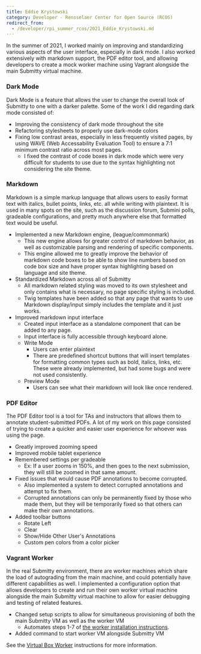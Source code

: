 ```yaml
---
title: Eddie Krystowski
category: Developer - Rensselaer Center for Open Source (RCOS)
redirect_from:
  - /developer/rpi_summer_rcos/2021_Eddie_Krystowski.md
---
```


In the summer of 2021, I worked mainly on improving and standardizing various aspects of the user interface, especially in dark mode. I also worked extensively with markdown support, the PDF editor tool, and allowing developers to create a mock worker machine using Vagrant alongside the main Submitty virtual machine.

### Dark Mode
Dark Mode is a feature that allows the user to change the overall look of Submitty to one with a darker palette. Some of the work I did regarding dark mode consisted of:
- Improving the consistency of dark mode throughout the site
- Refactoring stylesheets to properly use dark-mode colors
- Fixing low contrast areas, especially in less frequently visited pages, by using WAVE (Web Accessability Evaluation Tool) to ensure a 7:1 minimum contrast ratio across most pages.
    - I fixed the contrast of code boxes in dark mode which were very difficult for students to use due to the syntax highlighting not considering the site theme.


### Markdown
Markdown is a simple markup language that allows users to easily format text with italics, bullet points, links, etc. all while writing with plaintext. It is used in many spots on the site, such as the discussion forum, Submini polls, gradeable configurations, and pretty much anywhere else that formatted text would be useful. 

- Implemented a new Markdown engine, (league/commonmark)
    - This new engine allows for greater control of markdown behavior, as well as customizable parsing and rendering of specific components.
    - This engine allowed me to greatly improve the behavior of markdown code boxes to be able to show line numbers based on code box size and have proper syntax highlighting based on language and site theme.
- Standardized Markdown across all of Submitty
    - All markdown related styling was moved to its own stylesheet and only contains what is necessary, no page specific styling is included.
    - Twig templates have been added so that any page that wants to use Markdown display/input simply includes the template and it just works.
- Improved markdown input interface
    - Created input interface as a standalone component that can be added to any page.
    - Input interface is fully accessible through keyboard alone.
    - Write Mode
        - Users can enter plaintext
        - There are predefined shortcut buttons that will insert templates for formatting common types such as bold, italics, links, etc. These were already implemented, but had some bugs and were not used consistently.
    - Preview Mode
        - Users can see what their markdown will look like once rendered.

### PDF Editor
The PDF Editor tool is a tool for TAs and instructors that allows them to annotate student-submitted PDFs. A lot of my work on this page consisted of trying to create a quicker and easier user experience for whoever was using the page.

- Greatly improved zooming speed
- Improved mobile tablet experience
- Remembered settings per gradeable
    - Ex: If a user zooms in 150%, and then goes to the next submission, they will still be zoomed in that same amount.
- Fixed issues that would cause PDF annotations to become corrupted.
    - Also implemented a system to detect corrupted annotations and attempt to fix them.
    - Corrupted annotations can only be permanently fixed by those who made them, but they will be temporarily fixed so that others can make their own annotations.
- Added toolbar buttons
    - Rotate Left
    - Clear
    - Show/Hide Other User's Annotations
    - Custom pen colors from a color picker

### Vagrant Worker
In the real Submitty environment, there are worker machines which share the load of autograding from the main machine, and could potentially have different capabilities as well. I implemented a configuration option that allows developers to create and run their own worker virtual machine alongside the main Submitty virtual machine to allow for easier debugging and testing of related features.

- Changed setup scripts to allow for simultaneous provisioning of both the main Submitty VM as well as the worker VM
    - Automates steps 1-7 of [the worker installation instructions](https://submitty.org/sysadmin/worker_installation).
- Added command to start worker VM alongside Submitty VM

See the [Virtual Box Worker](http://localhost:4000/developer/worker_vm) instructions for more information.
